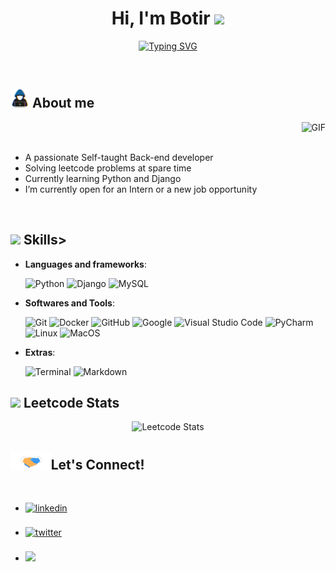 <h1 align="center"><b>Hi, I'm Botir </b><img src="https://media.giphy.com/media/hvRJCLFzcasrR4ia7z/giphy.gif" width="35"></h1>
<p align="center">
<a href="https://git.io/typing-svg"><img src="https://readme-typing-svg.demolab.com?font=Fira+Code&size=33&pause=1000&center=true&vCenter=true&width=500&height=60&lines=Back-end+developer" alt="Typing SVG" /></a>
</p>

<br>

## <picture><img src = "https://github.com/0xAbdulKhalid/0xAbdulKhalid/raw/main/assets/mdImages/about_me.gif" height ="30"></picture> **About me**

<picture> <img align="right" top="500" height="235" alt="GIF" src="https://media.giphy.com/media/SWoSkN6DxTszqIKEqv/giphy.gif"></picture>

<br>

<br>

- A passionate Self-taught Back-end developer
- Solving leetcode problems at spare time
- Currently learning Python and Django
- I’m currently open for an Intern or a new job opportunity

<br>

## <img src="https://media2.giphy.com/media/QssGEmpkyEOhBCb7e1/giphy.gif?cid=ecf05e47a0n3gi1bfqntqmob8g9aid1oyj2wr3ds3mg700bl&rid=giphy.gif" height ="30"><b> Skills</b>>

<p align="center">

- **Languages and frameworks**:
	
	![Python](https://img.shields.io/badge/Python%20-%2314354C.svg?style=for-the-badge&logo=python&logoColor=white)
	![Django](https://img.shields.io/badge/Django-092E20?style=for-the-badge&logo=django&logoColor=white)
	![MySQL](https://img.shields.io/badge/MySQL-00000F?style=for-the-badge&logo=mysql&logoColor=white)

- **Softwares and Tools**:

    ![Git](https://img.shields.io/badge/git-%23F05033.svg?style=for-the-badge&logo=git&logoColor=white)
	![Docker](https://img.shields.io/badge/docker-%230db7ed.svg?style=for-the-badge&logo=docker&logoColor=white)
    ![GitHub](https://img.shields.io/badge/github-%23121011.svg?style=for-the-badge&logo=github&logoColor=white)
    ![Google](https://img.shields.io/badge/google-%234285F4.svg?style=for-the-badge&logo=google&logoColor=white)
    ![Visual Studio Code](https://img.shields.io/badge/Visual%20Studio%20Code-0078d7.svg?style=for-the-badge&logo=visual-studio-code&logoColor=white)
	![PyCharm](https://img.shields.io/badge/PyCharm-000000.svg?&style=for-the-badge&logo=PyCharm&logoColor=white)
    ![Linux](https://img.shields.io/badge/Linux-FCC624?style=for-the-badge&logo=linux&logoColor=black)
	![MacOS](https://img.shields.io/badge/mac%20os-000000?style=for-the-badge&logo=apple&logoColor=white)

- **Extras**:

    ![Terminal](https://img.shields.io/badge/Terminal-%23054020?style=for-the-badge&logo=gnu-bash&logoColor=white)
    ![Markdown](https://img.shields.io/badge/markdown-%23000000.svg?style=for-the-badge&logo=markdown&logoColor=white) 

    
## <img src="https://media.giphy.com/media/iY8CRBdQXODJSCERIr/giphy.gif" height ="30"><b> Leetcode Stats </b>
 
 <div align="center">

![Leetcode Stats](https://leetcard.jacoblin.cool/towiron?ext=heatmap)

</div>

## <img src="https://github.com/0xAbdulKhalid/0xAbdulKhalid/raw/main/assets/mdImages/handshake.gif" height ="30"><b>Let's Connect!</b>

<br>
<div align='left'>

<ul>

<li>
<a href="https://www.linkedin.com/in/shirmatov-botir/" target="_blank">
<img src="https://img.shields.io/badge/linkedin:  shirmatovbotir-%2300acee.svg?color=405DE6&style=for-the-badge&logo=linkedin&logoColor=white" alt=linkedin style="margin-bottom: 5px;"/>
</a>
</li>

<br>

<li>
<a href="https://twitter.com/BatyrShirmatov" target="_blank">
<img src="https://img.shields.io/badge/twitter:  @BatyrShirmatov-%2300acee.svg?color=1DA1F2&style=for-the-badge&logo=twitter&logoColor=white" alt=twitter style="margin-bottom: 5px;"/>
</a>
</li>

<br>

<li>
<a href="https://t.me/towiron" target="_blank">
<img src="https://img.shields.io/badge/telegram:  @towiron-2CA5E0.svg?style=for-the-badge&logo=telegram&logoColor=white" />
</a>
</li>
	
</ul>
</div>
